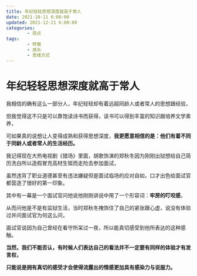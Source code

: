 ```yaml
---
title: 年纪轻轻思想深度就高于常人
date: 2021-10-11 6:00:00
updated: 2021-12-21 6:00:00
categories:
        - 观点
tags:
        - 转载
        - 成长
        - 思维方式
---
```


# 年纪轻轻思想深度就高于常人

我相信的确有这么一部分人，年纪轻轻却有着远超同龄人或者常人的思想跟经验，

但我觉得这不只是可以靠饱读诗书而获得，读书可以得到丰富的知识跟培养文学素养，

可如果真的说想让人变得成熟和获得思想深度，**我更愿意相信的是：他们有着不同于同龄人或者常人的生活经历。**

我记得现在大热电视剧《猎场》里面，胡歌饰演的郑秋冬因为刚刚出狱想给自己简历洗白所以造假冒充高材生铤而走险去参加面试，

虽然违背了职业道德甚至有违法嫌疑但是面试临场的应对自如，口才出色给面试官都营造了很好的第一印象。

其中有一幕是一个面试官问他说他刚刚讲说中用了一个形容词：**牢房的叮咬感**，

从而问他是不是有监狱生活，当时郑秋冬掩饰住了自己的紧张跟心虚，说没有体验过并问面试官为何这么问，

面试官说因为自己曾经在看守所呆过一夜，所以能真切感受到他所表达的这种感触。

**当然，我们不能否认，有时候人们表达自己的看法并不一定要有同样的体验才有发言权，**

**只能说是拥有真切的感受才会使得流露出的情感更加具有感染力与说服力。**
